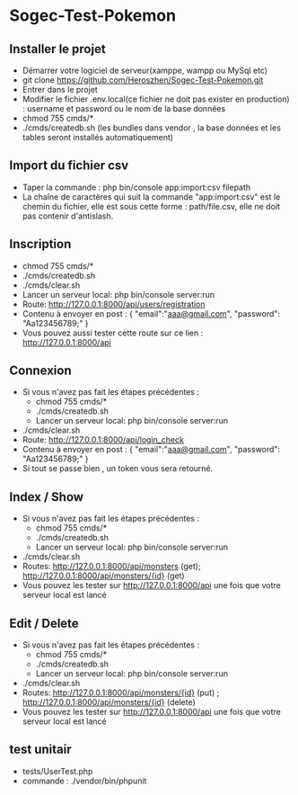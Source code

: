 # Sogec-Test-Pokemon

## Installer le projet
- Démarrer votre logiciel de serveur(xamppe, wampp ou MySql etc)
- git clone https://github.com/Heroszhen/Sogec-Test-Pokemon.git
- Entrer dans le projet
- Modifier le fichier .env.local(ce fichier ne doit pas exister en production) : username et password ou le nom de la base données
- chmod 755 cmds/*
- ./cmds/createdb.sh (les bundles dans vendor , la base données et les tables seront installés automatiquement)

## Import du fichier csv
- Taper la commande : php bin/console app:import:csv filepath
- La chaîne de caractères qui suit la commande  "app:import:csv" est le chemin du fichier,
elle est sous cette forme : path/file.csv, elle ne doit pas contenir d'antislash.

## Inscription
- chmod 755 cmds/*
- ./cmds/createdb.sh
- ./cmds/clear.sh
- Lancer un serveur local: php bin/console server:run
- Route: http://127.0.0.1:8000/api/users/registration
- Contenu à envoyer en post : 
    {
        "email":"aaa@gmail.com",
        "password": "Aa123456789;"
    }
- Vous pouvez aussi tester cette route sur ce lien : http://127.0.0.1:8000/api

## Connexion
- Si vous n'avez pas fait les étapes précédentes : 
    - chmod 755 cmds/*
    - ./cmds/createdb.sh
    - Lancer un serveur local: php bin/console server:run
- ./cmds/clear.sh
- Route: http://127.0.0.1:8000/api/login_check
- Contenu à envoyer en post : 
    {
        "email":"aaa@gmail.com",
        "password": "Aa123456789;"
    }
- Si tout se passe bien , un token vous sera retourné.

## Index / Show
- Si vous n'avez pas fait les étapes précédentes : 
    - chmod 755 cmds/*
    - ./cmds/createdb.sh
    - Lancer un serveur local: php bin/console server:run
- ./cmds/clear.sh
- Routes: http://127.0.0.1:8000/api/monsters (get); http://127.0.0.1:8000/api/monsters/{id} (get)
- Vous pouvez les tester sur http://127.0.0.1:8000/api une fois que votre serveur local est lancé


## Edit / Delete
- Si vous n'avez pas fait les étapes précédentes : 
    - chmod 755 cmds/*
    - ./cmds/createdb.sh
    - Lancer un serveur local: php bin/console server:run
- ./cmds/clear.sh
- Routes: http://127.0.0.1:8000/api/monsters/{id}  (put) ; http://127.0.0.1:8000/api/monsters/{id} (delete)
- Vous pouvez les tester sur http://127.0.0.1:8000/api une fois que votre serveur local est lancé


## test unitair
- tests/UserTest.php
- commande : ./vendor/bin/phpunit